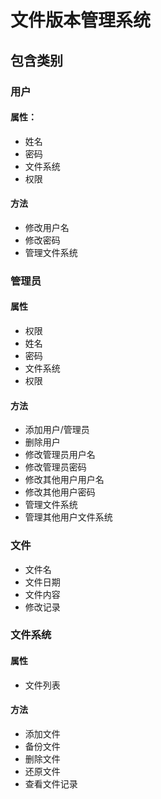 
# 文件版本管理系统
## 包含类别

### 用户
#### 属性：
- 姓名
- 密码
- 文件系统
- 权限
#### 方法
 - 修改用户名
 - 修改密码
 - 管理文件系统
### 管理员
#### 属性
- 权限
- 姓名
- 密码
- 文件系统
- 权限
#### 方法
 - 添加用户/管理员
 - 删除用户
 - 修改管理员用户名
 - 修改管理员密码
 - 修改其他用户用户名
 - 修改其他用户密码
 - 管理文件系统
 - 管理其他用户文件系统

### 文件
- 文件名
- 文件日期
- 文件内容
- 修改记录
### 文件系统
#### 属性
- 文件列表
#### 方法
- 添加文件
- 备份文件
- 删除文件
- 还原文件
- 查看文件记录